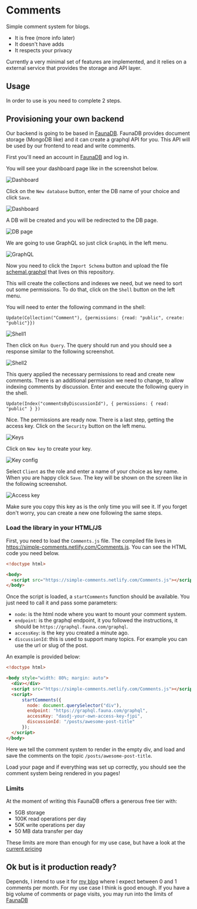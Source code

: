 # Comments

Simple comment system for blogs.

- It is free (more info later)
- It doesn't have adds
- It respects your privacy

Currently a very minimal set of features are implemented, and it relies on a external service
that provides the storage and API layer.

## Usage

In order to use is you need to complete 2 steps.

## Provisioning your own backend

Our backend is going to be based in [FaunaDB](https://fauna.com/). FaunaDB provides document storage
(MongoDB like) and it can create a graphql API for you. This API will be used by our frontend to
read and write comments.

First you'll need an account in [FaunaDB](https://fauna.com/) and log in.

You will see your dashboard page like in the screenshot below.

![Dashboard](/img/dashboard.png)

Click on the `New database` button, enter the DB name of your choice and click `Save`.

![Dashboard](/img/newDB.png)

A DB will be created and you will be redirected to the DB page.

![DB page](/img/DBPage.png)

We are going to use GraphQL so just click `GraphQL` in the left menu.

![GraphQL](/img/graphql.png)

Now you need to click the `Import Schema` button and upload the file [schemal.graphql](/schemal.graphql) that lives
on this repository.

This will create the collections and indexes we need, but we need to sort out some permissions.
To do that, click on the `Shell` button on the left menu.

You will need to enter the following command in the shell:

```
Update(Collection("Comment"), {permissions: {read: "public", create: "public"}})
```

![Shell1](/img/shell1.png)

Then click on `Run Query`. The query should run and you should see a response similar to the
following screenshot.

![Shell2](/img/shell2.png)

This query applied the necessary permissions to read and create new comments. There is an additional
permission we need to change, to allow indexing comments by discussion. Enter and execute the following
query in the shell.

```
Update(Index("commentsByDiscussionId"), { permissions: { read: "public" } })
```

Nice. The permissions are ready now. There is a last step, getting the access key.
Click on the `Security` button on the left menu.

![Keys](/img/keys.png)

Click on `New key` to create your key.

![Key config](/img/keyconfig.png)

Select `Client` as the role and enter a name of your choice as key name. When you are
happy click `Save`. The key will be shown on the screen like in the following screenshot.

![Access key](/img/accessKey.png)

Make sure you copy this key as is the only time you will see it. If you forget don't worry,
you can create a new one following the same steps.

### Load the library in your HTML/JS

First, you need to load the `Comments.js` file. The compiled file lives in
https://simple-comments.netlify.com/Comments.js. You can see the HTML code
you need below.

```html
<!doctype html>

<body>
  <script src="https://simple-comments.netlify.com/Comments.js"></script>
</body>
```

Once the script is loaded, a `startComments` function should be available.
You just need to call it and pass some parameters:
- `node`: is the html node where you want to mount your comment system.
- `endpoint`: is the graphql endpoint, it you followed the instructions, it should be `https://graphql.fauna.com/graphql`.
- `accessKey`: is the key you created a minute ago.
- `discussionId`: this is used to support many topics. For example you can use the url or slug of the post.

An example is provided below:

```html
<!doctype html>

<body style="width: 80%; margin: auto">
  <div></div>
  <script src="https://simple-comments.netlify.com/Comments.js"></script>
  <script>
      startComments({
        node: document.querySelector("div"),
        endpoint: "https://graphql.fauna.com/graphql",
        accessKey: "dasdj-your-own-access-key-fjpi",
        discussionId: "/posts/awesome-post-title"
      });
  </script>
</body>
```
Here we tell the comment system to render in the empty div, and load and save the comments
on the topic `/posts/awesome-post-title`.

Load your page and if everything was set up correctly, you should see the comment system 
being rendered in you pages!

### Limits

At the moment of writing this FaunaDB offers a generous free tier with:

- 5GB storage
- 100K read operations per day
- 50K write operations per day
- 50 MB data transfer per day

These limits are more than enough for my use case, but have a look at the [current pricing](https://fauna.com/pricing)

## Ok but is it production ready?

Depends, I intend to use it for [my blog](https://danmarcab.com) where I expect between 0 and 1 comments per
month. For my use case I think is good enough. If you have a big volume of comments or page visits, you
may run into the limits of [FaunaDB](https://fauna.com/)
